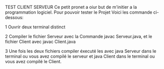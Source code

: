TEST CLIENT SERVEUR
Ce petit pronet a oiur but de m'initier a la programmation logiciel.
Pour pouvoir tester le Projet Voici les commande ci-dessous:
  
  1 Ouvrir deux terminal distinct
  
  2 Compiler le fichier Serveur avec la Commande javac Serveur.java, et le fichier Client avec javac Client.java
  
  3 Une fois les deux fichiers compiler éxecuté les avec java Serveur dans le terminal ou vous avez compilé le serveur et java Client dans le terminal ou vous avez compilé le Client.
